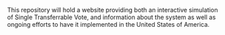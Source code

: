 This repository will hold a website providing both an interactive simulation of Single Transferrable Vote, and information about the system as well as ongoing efforts to have it implemented in the United States of America.